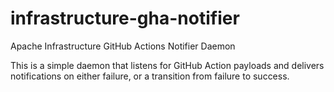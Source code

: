 # infrastructure-gha-notifier
Apache Infrastructure GitHub Actions Notifier Daemon

This is a simple daemon that listens for GitHub Action payloads and delivers notifications 
on either failure, or a transition from failure to success.
